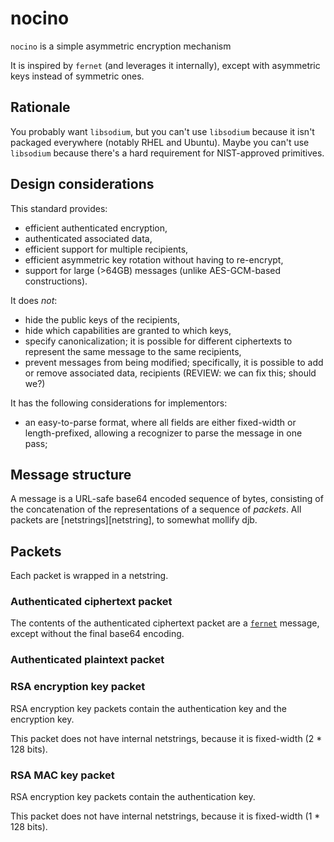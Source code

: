 # nocino

`nocino` is a simple asymmetric encryption mechanism

It is inspired by `fernet` (and leverages it internally), except with
asymmetric keys instead of symmetric ones.

## Rationale

You probably want `libsodium`, but you can't use `libsodium` because
it isn't packaged everywhere (notably RHEL and Ubuntu). Maybe you
can't use `libsodium` because there's a hard requirement for
NIST-approved primitives.

## Design considerations

This standard provides:

* efficient authenticated encryption,
* authenticated associated data,
* efficient support for multiple recipients,
* efficient asymmetric key rotation without having to re-encrypt,
* support for large (>64GB) messages (unlike AES-GCM-based
  constructions).

It does *not*:

* hide the public keys of the recipients,
* hide which capabilities are granted to which keys,
* specify canonicalization; it is possible for different ciphertexts
to represent the same message to the same recipients,
* prevent messages from being modified; specifically, it is possible
  to add or remove associated data, recipients (REVIEW: we can fix
  this; should we?)

It has the following considerations for implementors:

* an easy-to-parse format, where all fields are either fixed-width or
  length-prefixed, allowing a recognizer to parse the message in one
  pass;

## Message structure

A message is a URL-safe base64 encoded sequence of bytes, consisting
of the concatenation of the representations of a sequence of
*packets*. All packets are [netstrings][netstring], to somewhat
mollify djb.

## Packets

Each packet is wrapped in a netstring.

### Authenticated ciphertext packet

The contents of the authenticated ciphertext packet are a
[`fernet`][fernet] message, except without the final base64 encoding.

### Authenticated plaintext packet


### RSA encryption key packet

RSA encryption key packets contain the authentication key and the
encryption key.

This packet does not have internal netstrings, because it is
fixed-width (2 * 128 bits).

### RSA MAC key packet

RSA encryption key packets contain the authentication key.

This packet does not have internal netstrings, because it is
fixed-width (1 * 128 bits).

[fernet]: https://github.com/fernet/spec/
